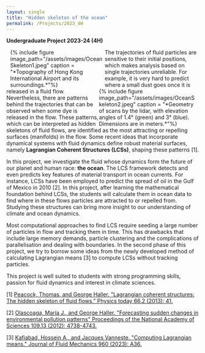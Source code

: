 ```yaml
---
layout: single
title: "Hidden skeleton of the ocean"
permalink: /Projects/2023_4H
---
```


**Undergraduate Project 2023-24 (4H)** 

<div style="width:49%; padding-left: 10px; float:left">
    {% include figure image_path="/assets/images/OceanSkeleton1.jpeg" caption = "*Topography of Hong Kong International Airport and its surroundings.*"%}
</div>

<div style="width:50%; padding-right: 10px; float:right">
    {% include figure image_path="/assets/images/OceanSkeleton2.jpeg" caption = "*Geometry of scans by the lidar, with elevation angles of 1.4° (green) and 3° (blue). Dimensions are in meters.*"%}
</div>



The trajectories of fluid particles are sensitive to their initial positions,
which makes analysis based on single trajectories unreliable. For example, it is very hard to predict where a small dust goes once it is released in a fluid flow. Nevertheless,
there are patterns behind the trajectories that can be observed when some dye is released in the flow. These patterns, which can be interpreted as hidden skeletons of fluid flows, are identified as the most attracting or repelling surfaces (manifolds) in the flow. Some recent ideas that incorporate dynamical systems with fluid dynamics define robust material surfaces, namely **Lagrangian Coherent Structures (LCSs)**, shaping these patterns [1].

In this project, we investigate the fluid whose dynamics form the future of our planet and human race: **the ocean**. The LCS framework detects and even predicts key features of material transport in ocean currents. For instance, LCSs have been employed to predict the spread of oil in the Gulf of Mexico in 2010 [2]. In this project, after learning the mathematical foundation behind LCSs, the students will calculate them in ocean data to find where in these flows particles are attracted to or repelled from. Studying these structures can bring more insight to our understanding of climate and ocean dynamics. 

Most computational approaches to find LCS require seeding a large number of particles in flow and tracking them in time. This has drawbacks that include large memory demands, particle clustering and the complications of parallelisation and dealing with boundaries. In the second phase of this project, we try to borrow some ideas from the newly developed method of calculating Lagrangian means [3] to compute LCSs without tracking particles.

This project is well suited to students with strong programming skills, passion for fluid dynamics and interest in climate sciences.

[1] [Peacock, Thomas, and George Haller. "Lagrangian coherent structures: The hidden skeleton of fluid flows." Physics today 66.2 (2013): 41.](https://watermark.silverchair.com/41_1_online.pdf?token=AQECAHi208BE49Ooan9kkhW_Ercy7Dm3ZL_9Cf3qfKAc485ysgAAAugwggLkBgkqhkiG9w0BBwagggLVMIIC0QIBADCCAsoGCSqGSIb3DQEHATAeBglghkgBZQMEAS4wEQQMRAa1vSTO5VtUyak8AgEQgIICm7-l-6BOBnp2HXzjwclL1GJQlku4-VQ0SqzQVJBNVRjQzT8Wb1SSw058PyUGPpPmEdo8MYheOGP-pLtRRNuaiyRkw_U2NMtDkAzRswBoJe9YbjkrDqPcjvGd0BNwrHY-UI3wLli3Z0eY4_1UvD8aCzvhWjWRiKwH0R9eMX0Dw1RG43B6uafVAo7kycLVjeO_CGv9GUC7NNm46joL_69cqpbVrfghdqonpYOq5CnWgg_e6Pb_ahlRpXHLHnK8f9i-X2rSJvObInAoQ4XtTZF8oOv0KzUSw2ioDQeHKvKolsH8TzykKq6t5IQiEfvTD2XudI2BFb4LfNX0Dlq8-XpE_6JiXqrzJMHaD8IXgjhmHhp648-a-oiJOgD3QGS4-wSRLOFDI9pMu9Jg75is6h3142f-NuZptWfWfhgXESOp608BT4tvaYNsaLexH-xskkMlNiMGXIWvKU6MP5IUFDyiR4iaFH_63c-LfZhOSIV4QCDyhjK9T21_76moj79QLgEbcm5WD688lt1MrPBlC2VVzbf21J2eojS6EZ-bLnNWeDQ0qLthXmKOiGi0Mf-2bQ1HpCU8qTuKYu8p0VCg_eCqmxuIJgr9aFp-U-Y2ekKpDiyrgmRdnv5evcGGFv7CZQ_TkAk79TCyQVuCAzmNkdHcB6WoLJr5pEGqq3-jCcRAziv0K2O46zMljahveVCPaqAdUEaows2_xQ0khdhaVwkwKLt3e3TWLfZielkqIdBKJlr-IsvGBaeAl4uIbfD1h7-6VcmHeu32ol0osp5rRXuTqvCExdr2hmNN0-tWsLCkZxKZobGDgtw-N6CR7ma_ZXCVliBNGBPyudjYGOxlhrw3G4pxRMGFGfTfX11Ji1If7Rjpru2O_nkxMxHkTn0)

[2] [Olascoaga, María J., and George Haller. "Forecasting sudden changes in environmental pollution patterns" Proceedings of the National Academy of Sciences 109.13 (2012): 4738-4743.](https://www.pnas.org/doi/epdf/10.1073/pnas.1118574109)

[3] [Kafiabad, Hossein A., and Jacques Vanneste. "Computing Lagrangian means." Journal of Fluid Mechanics 960 (2023): A36.](https://www.cambridge.org/core/services/aop-cambridge-core/content/view/4EC3DDD20C017D5363DD6BA4E9F3831F/S0022112023002288a_hi.pdf/computing-lagrangian-means.pdf)

